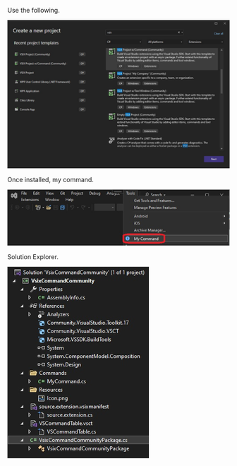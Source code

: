 
Use the following.

![Visual Studio Command Community Project](./images/50VSixCommandCommunityProject50.jpg)

Once installed, my command.

![My Command Visual Studio](./images/55MyCommand50.jpg)

Solution Explorer.

![Solution Explorer](./images/57SolutionExplorer50.jpg)
